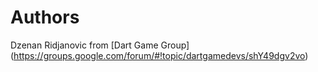 # Authors

Dzenan Ridjanovic from [Dart Game Group] (https://groups.google.com/forum/#!topic/dartgamedevs/shY49dgv2vo)

